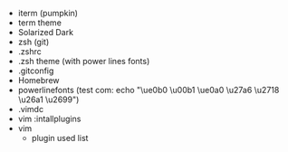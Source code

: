 - iterm (pumpkin)
- term theme
- Solarized Dark
- zsh (git)
- .zshrc
- .zsh theme (with power lines fonts)
- .gitconfig
- Homebrew
- powerlinefonts (test com: echo "\ue0b0 \u00b1 \ue0a0 \u27a6 \u2718 \u26a1 \u2699")
- .vimdc
- vim :intallplugins
- vim
  - plugin used list
